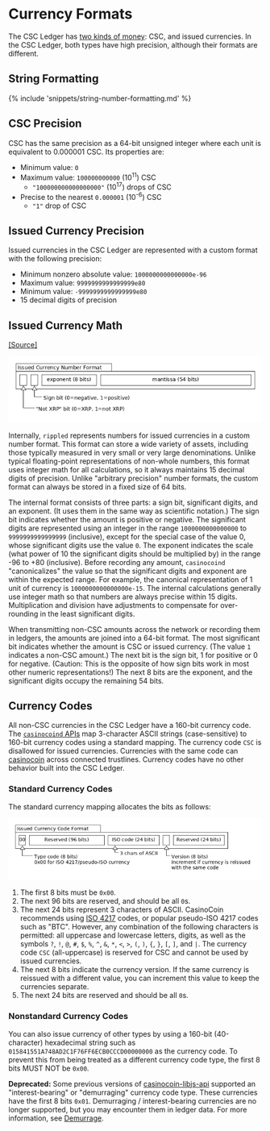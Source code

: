 # Currency Formats

The CSC Ledger has [two kinds of money](concept-money.html): CSC, and issued currencies. In the CSC Ledger, both types have high precision, although their formats are different.

## String Formatting

{% include 'snippets/string-number-formatting.md' %}

## CSC Precision

CSC has the same precision as a 64-bit unsigned integer where each unit is equivalent to 0.000001 CSC. Its properties are:

* Minimum value: `0`
* Maximum value: `100000000000` (10<sup>11</sup>) CSC
    - `"100000000000000000"` (10<sup>17</sup>) drops of CSC
* Precise to the nearest `0.000001` (10<sup>-6</sup>) CSC
    - `"1"` drop of CSC

## Issued Currency Precision

Issued currencies in the CSC Ledger are represented with a custom format with the following precision:

* Minimum nonzero absolute value: `1000000000000000e-96`
* Maximum value: `9999999999999999e80`
* Minimum value: `-9999999999999999e80`
* 15 decimal digits of precision

## Issued Currency Math
[[Source]<br>](https://github.com/casinocoin/casinocoind/blob/4.0.1/src/casinocoin/protocol/impl/STAmount.cpp "Source")

![Issued Currency Amount Format diagram](img/currency-number-format.png)

Internally, `rippled` represents numbers for issued currencies in a custom number format. This format can store a wide variety of assets, including those typically measured in very small or very large denominations. Unlike typical floating-point representations of non-whole numbers, this format uses integer math for all calculations, so it always maintains 15 decimal digits of precision. Unlike "arbitrary precision" number formats, the custom format can always be stored in a fixed size of 64 bits.

The internal format consists of three parts: a sign bit, significant digits, and an exponent. (It uses them in the same way as scientific notation.) The sign bit indicates whether the amount is positive or negative. The significant digits are represented using an integer in the range `1000000000000000` to `9999999999999999` (inclusive), except for the special case of the value 0, whose significant digits use the value `0`. The exponent indicates the scale (what power of 10 the significant digits should be multiplied by) in the range -96 to +80 (inclusive). Before recording any amount, `casinocoind` "canonicalizes" the value so that the significant digits and exponent are within the expected range. For example, the canonical representation of 1 unit of currency is `1000000000000000e-15`. The internal calculations generally use integer math so that numbers are always precise within 15 digits. Multiplication and division have adjustments to compensate for over-rounding in the least significant digits.

When transmitting non-CSC amounts across the network or recording them in ledgers, the amounts are joined into a 64-bit format. The most significant bit indicates whether the amount is CSC or issued currency. (The value `1` indicates a non-CSC amount.) The next bit is the sign bit, 1 for positive or 0 for negative. (Caution: This is the opposite of how sign bits work in most other numeric representations!) The next 8 bits are the exponent, and the significant digits occupy the remaining 54 bits.

## Currency Codes

All non-CSC currencies in the CSC Ledger have a 160-bit currency code. The [`casinocoind` APIs](reference-casinocoind.html) map 3-character ASCII strings (case-sensitive) to 160-bit currency codes using a standard mapping. The currency code `CSC` is disallowed for issued currencies. Currencies with the same code can [casinocoin](concept-nocasinocoin.html) across connected trustlines. Currency codes have no other behavior built into the CSC Ledger.

### Standard Currency Codes

The standard currency mapping allocates the bits as follows:

![Standard Currency Code Format](img/currency-code-format.png)

1. The first 8 bits must be `0x00`.
2. The next 96 bits are reserved, and should be all `0`s.
3. The next 24 bits represent 3 characters of ASCII.
    CasinoCoin recommends using [ISO 4217](http://www.xe.com/iso4217.php) codes, or popular pseudo-ISO 4217 codes such as "BTC". However, any combination of the following characters is permitted: all uppercase and lowercase letters, digits, as well as the symbols `?`, `!`, `@`, `#`, `$`, `%`, `^`, `&`, `*`, `<`, `>`, `(`, `)`, `{`, `}`, `[`, `]`, and <code>&#124;</code>. The currency code `CSC` (all-uppercase) is reserved for CSC and cannot be used by issued currencies.
4. The next 8 bits indicate the currency version. If the same currency is reissued with a different value, you can increment this value to keep the currencies separate.
5. The next 24 bits are reserved and should be all `0`s.

### Nonstandard Currency Codes

You can also issue currency of other types by using a 160-bit (40-character) hexadecimal string such as `015841551A748AD2C1F76FF6ECB0CCCD00000000` as the currency code. To prevent this from being treated as a different currency code type, the first 8 bits MUST NOT be `0x00`.

**Deprecated:** Some previous versions of [casinocoin-libjs-api](https://github.com/casinocoin/casinocoin-libjs-api) supported an "interest-bearing" or "demurraging" currency code type. These currencies have the first 8 bits `0x01`. Demurraging / interest-bearing currencies are no longer supported, but you may encounter them in ledger data. For more information, see [Demurrage](concept-demurrage.html).
